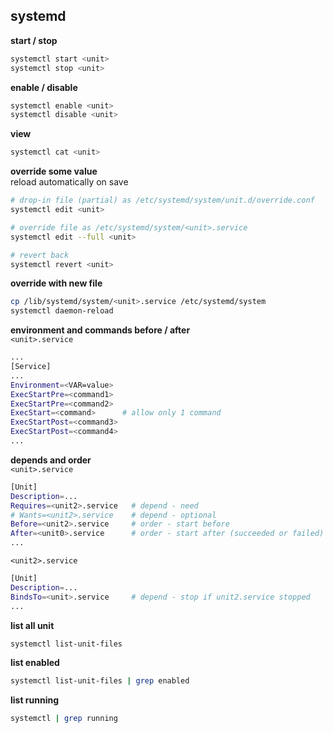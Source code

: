 systemd
---

**start / stop**
```sh
systemctl start <unit>
systemctl stop <unit>
```

**enable / disable**
```sh
systemctl enable <unit>
systemctl disable <unit>
```

**view**
```sh
systemctl cat <unit>
```

**override some value**  
reload automatically on save
```sh
# drop-in file (partial) as /etc/systemd/system/unit.d/override.conf
systemctl edit <unit>

# override file as /etc/systemd/system/<unit>.service
systemctl edit --full <unit>

# revert back
systemctl revert <unit>
```

**override with new file**
```sh
cp /lib/systemd/system/<unit>.service /etc/systemd/system
systemctl daemon-reload
```

**environment and commands before / after**  
`<unit>.service`  
```sh
...
[Service]
...
Environment=<VAR=value>
ExecStartPre=<command1>
ExecStartPre=<command2>
ExecStart=<command>      # allow only 1 command
ExecStartPost=<command3>
ExecStartPost=<command4>
...
```

**depends and order**  
`<unit>.service`  
```sh
[Unit]
Description=...
Requires=<unit2>.service   # depend - need
# Wants=<unit2>.service    # depend - optional
Before=<unit2>.service     # order - start before
After=<unit0>.service      # order - start after (succeeded or failed)
...
```
`<unit2>.service`  
```sh
[Unit]
Description=...
BindsTo=<unit>.service     # depend - stop if unit2.service stopped
...
```

**list all unit**
```sh
systemctl list-unit-files
```

**list enabled**
```sh
systemctl list-unit-files | grep enabled
```

**list running**
```sh
systemctl | grep running
```
